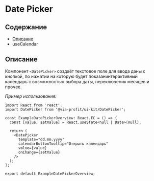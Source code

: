 # Date Picker

## Содержание

- [Описание](#описание)
- useCalendar

## Описание

Компонент `<DatePicker>` создаёт текстовое поле для ввода даны с кнопкой, по нажатии на которую будет показанинтерактивный календарь с возможностью выбора даты, переключения месяцев и прочее.

_Пример использования:_

```tsx
import React from 'react';
import DatePicker from '@via-profit/ui-kit/DatePicker';

const ExampleDatePickerOverview: React.FC = () => {
  const [value, setValue] = React.useState<null | Date>(null);

  return (
    <DatePicker
      template="dd.mm.yyyy"
      calendarButtonTooltip="Открыть календарь"
      value={value}
      onChange={setValue}
    />
  );
};

export default ExampleDatePickerOverview;
```

<ExampleDatePickerOverview />